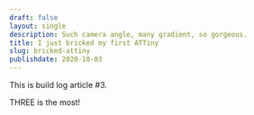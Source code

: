 ```yaml
---
draft: false
layout: single
description: Such camera angle, many gradient, so gorgeous.
title: I just bricked my first ATTiny
slug: bricked-attiny
publishdate: 2020-10-03
---
```


This is build log article #3.

<!--more-->

THREE is the most!

